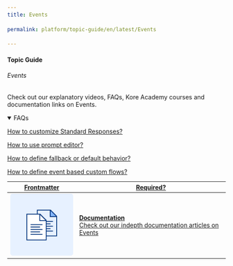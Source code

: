 ```yaml
---
title: Events

permalink: platform/topic-guide/en/latest/Events

---
```


#### Topic Guide
###### Events

  Check out our explanatory videos, FAQs, Kore Academy courses and documentation links on Events.

<details open>
  <summary>FAQs
  </summary>

  <a class="doc-link" target="_blank" href="https://developer.kore.ai/docs/bots/bot-intelligence/default-dialog/#Standard_Responses">
 
  How to customize Standard Responses?

</a>

<a class="doc-link" target="_blank" href="https://developer.kore.ai/docs/bots/bot-builder-tool/dialog-task/prompt-editor/">
 
  How to use prompt editor?

</a>


<a class="doc-link" target="_blank" href="https://developer.kore.ai/docs/bots/bot-intelligence/default-dialog/">
 
  How to define fallback or default behavior?

</a>


<a class="doc-link" target="_blank" href="https://developer.kore.ai/docs/bots/advanced-topics/event-based-bot-actions/">

  How to define event based custom flows?

</a>


</details>

<a class="doc-link" target="_blank" href="https://developer.kore.ai/docs/bots/bot-intelligence/bot-intelligence/">
 

| Frontmatter | Required? |
|-------------|-------------|
| ![alt text](images/docIcon.svg "Title") | **Documentation**  <br /> Check out our indepth documentation articles on Events | 


</a>
